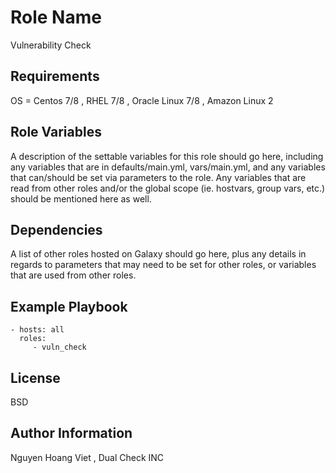 Role Name
=========

Vulnerability Check

Requirements
------------

OS = Centos 7/8 , RHEL 7/8 , Oracle Linux 7/8 , Amazon Linux 2

Role Variables
--------------

A description of the settable variables for this role should go here, including any variables that are in defaults/main.yml, vars/main.yml, and any variables that can/should be set via parameters to the role. Any variables that are read from other roles and/or the global scope (ie. hostvars, group vars, etc.) should be mentioned here as well.

Dependencies
------------

A list of other roles hosted on Galaxy should go here, plus any details in regards to parameters that may need to be set for other roles, or variables that are used from other roles.

Example Playbook
----------------
    - hosts: all
      roles:
         - vuln_check

License
-------

BSD

Author Information
------------------

Nguyen Hoang Viet , Dual Check INC
